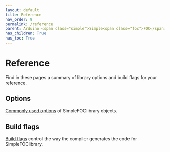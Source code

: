 ```yaml
---
layout: default
title: Reference
nav_order: 9
permalink: /reference
parent: Arduino <span class="simple">Simple<span class="foc">FOC</span>library</span>
has_children: True
has_toc: True
---
```



# Reference

Find in these pages a summary of library options and build flags for your reference.

## Options

[Commonly used options](options_reference) of <span class="simple">Simple<span class="foc">FOC</span>library</span> objects.

## Build flags

[Build flags](build_flags) control the way the compiler generates the code for <span class="simple">Simple<span class="foc">FOC</span>library</span>.

